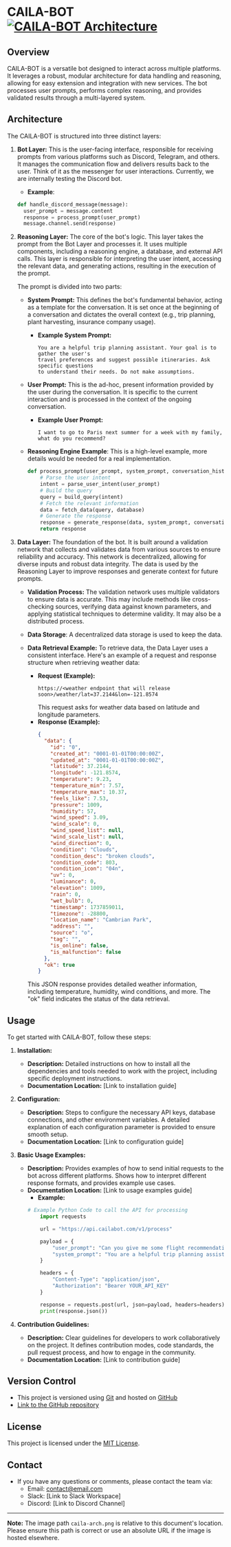 # CAILA-BOT   [![CAILA-BOT Architecture](caila-arch.png "CAILA-BOT Architecture")](caila-arch.png)

## Overview

CAILA-BOT is a versatile bot designed to interact across multiple platforms. It leverages a robust, modular architecture for data handling and reasoning, allowing for easy extension and integration with new services. The bot processes user prompts, performs complex reasoning, and provides validated results through a multi-layered system.

## Architecture

The CAILA-BOT is structured into three distinct layers:

1.  **Bot Layer:** This is the user-facing interface, responsible for receiving prompts from various platforms such as Discord, Telegram, and others. It manages the communication flow and delivers results back to the user. Think of it as the messenger for user interactions. Currently, we are internally testing the Discord bot.

    *   **Example**:
    ```python
    def handle_discord_message(message):
      user_prompt = message.content
      response = process_prompt(user_prompt)
      message.channel.send(response)
    ```

2.  **Reasoning Layer:** The core of the bot's logic. This layer takes the prompt from the Bot Layer and processes it. It uses multiple components, including a reasoning engine, a database, and external API calls. This layer is responsible for interpreting the user intent, accessing the relevant data, and generating actions, resulting in the execution of the prompt.

    The prompt is divided into two parts:

    *   **System Prompt:** This defines the bot's fundamental behavior, acting as a template for the conversation. It is set once at the beginning of a conversation and dictates the overall context (e.g., trip planning, plant harvesting, insurance company usage).

        *   **Example System Prompt:**
            ```text
            You are a helpful trip planning assistant. Your goal is to gather the user's
            travel preferences and suggest possible itineraries. Ask specific questions
            to understand their needs. Do not make assumptions.
            ```
    *   **User Prompt:** This is the ad-hoc, present information provided by the user during the conversation. It is specific to the current interaction and is processed in the context of the ongoing conversation.

        *   **Example User Prompt:**
            ```text
            I want to go to Paris next summer for a week with my family, what do you recommend?
            ```

    *   **Reasoning Engine Example**: This is a high-level example, more details would be needed for a real implementation.
        ```python
        def process_prompt(user_prompt, system_prompt, conversation_history):
            # Parse the user intent
            intent = parse_user_intent(user_prompt)
            # Build the query
            query = build_query(intent)
            # Fetch the relevant information
            data = fetch_data(query, database)
            # Generate the response
            response = generate_response(data, system_prompt, conversation_history)
            return response
        ```

3.  **Data Layer:** The foundation of the bot. It is built around a validation network that collects and validates data from various sources to ensure reliability and accuracy. This network is decentralized, allowing for diverse inputs and robust data integrity. The data is used by the Reasoning Layer to improve responses and generate context for future prompts.

    *   **Validation Process:** The validation network uses multiple validators to ensure data is accurate. This may include methods like cross-checking sources, verifying data against known parameters, and applying statistical techniques to determine validity. It may also be a distributed process.
    *    **Data Storage**: A decentralized data storage is used to keep the data.
    *   **Data Retrieval Example:** To retrieve data, the Data Layer uses a consistent interface. Here's an example of a request and response structure when retrieving weather data:

        *   **Request (Example):**
            ```
            https://<weather endpoint that will release soon>/weather/lat=37.2144&lon=-121.8574
            ```
            This request asks for weather data based on latitude and longitude parameters.
        *   **Response (Example):**
            ```json
            {
              "data": {
                "id": "0",
                "created_at": "0001-01-01T00:00:00Z",
                "updated_at": "0001-01-01T00:00:00Z",
                "latitude": 37.2144,
                "longitude": -121.8574,
                "temperature": 9.23,
                "temperature_min": 7.57,
                "temperature_max": 10.37,
                "feels_like": 7.53,
                "pressure": 1009,
                "humidity": 57,
                "wind_speed": 3.09,
                "wind_scale": 0,
                "wind_speed_list": null,
                "wind_scale_list": null,
                "wind_direction": 0,
                "condition": "Clouds",
                "condition_desc": "broken clouds",
                "condition_code": 803,
                "condition_icon": "04n",
                "uv": 0,
                "luminance": 0,
                "elevation": 1009,
                "rain": 0,
                "wet_bulb": 0,
                "timestamp": 1737859011,
                "timezone": -28800,
                "location_name": "Cambrian Park",
                "address": "",
                "source": "o",
                "tag": "",
                "is_online": false,
                "is_malfunction": false
              },
              "ok": true
            }
            ```
           This JSON response provides detailed weather information, including temperature, humidity, wind conditions, and more. The "ok" field indicates the status of the data retrieval.

## Usage

To get started with CAILA-BOT, follow these steps:

1.  **Installation:**
    *   **Description:** Detailed instructions on how to install all the dependencies and tools needed to work with the project, including specific deployment instructions.
    *   **Documentation Location:** [Link to installation guide]
2.  **Configuration:**
    *   **Description:**  Steps to configure the necessary API keys, database connections, and other environment variables. A detailed explanation of each configuration parameter is provided to ensure smooth setup.
    *   **Documentation Location:**  [Link to configuration guide]
3.  **Basic Usage Examples:**
    *   **Description:** Provides examples of how to send initial requests to the bot across different platforms. Shows how to interpret different response formats, and provides example use cases.
    *   **Documentation Location:** [Link to usage examples guide]
        *   **Example:**
        ```python
        # Example Python Code to call the API for processing
            import requests

            url = "https://api.cailabot.com/v1/process"

            payload = {
                "user_prompt": "Can you give me some flight recommendations?",
                "system_prompt": "You are a helpful trip planning assistant.",
            }

            headers = {
                "Content-Type": "application/json",
                "Authorization": "Bearer YOUR_API_KEY"
            }

            response = requests.post(url, json=payload, headers=headers)
            print(response.json())
        ```

4.  **Contribution Guidelines:**
    *   **Description:** Clear guidelines for developers to work collaboratively on the project. It defines contribution modes, code standards, the pull request process, and how to engage in the community.
    *   **Documentation Location:** [Link to contribution guide]

## Version Control

*   This project is versioned using [Git](https://git-scm.com/) and hosted on [GitHub](https://github.com/your-repo-link)
*   [Link to the GitHub repository](https://github.com/your-repo-link)

## License

This project is licensed under the [MIT License](https://opensource.org/licenses/MIT).

## Contact

*   If you have any questions or comments, please contact the team via:
    *   Email: [contact@email.com](mailto:contact@email.com)
    *   Slack: [Link to Slack Workspace]
    *   Discord: [Link to Discord Channel]

---

**Note:** The image path `caila-arch.png` is relative to this document's location. Please ensure this path is correct or use an absolute URL if the image is hosted elsewhere.
